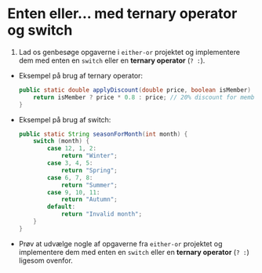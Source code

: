 # Enten eller... med ternary operator og switch

1. Lad os genbesøge opgaverne i `either-or` projektet og implementere dem med enten en `switch` eller en **ternary operator** (`? :`).
- Eksempel på brug af ternary operator:
   ```java
   public static double applyDiscount(double price, boolean isMember) {
       return isMember ? price * 0.8 : price; // 20% discount for members
   }
   ```
- Eksempel på brug af switch:
   ```java
   public static String seasonForMonth(int month) {
       switch (month) {
           case 12, 1, 2:
               return "Winter";
           case 3, 4, 5:
               return "Spring";
           case 6, 7, 8:
               return "Summer";
           case 9, 10, 11:
               return "Autumn";
           default:
               return "Invalid month";
       }
   }
   ```
- Prøv at udvælge nogle af opgaverne fra `either-or` projektet og implementere dem med enten en `switch` eller en **ternary operator** (`? :`) ligesom ovenfor.